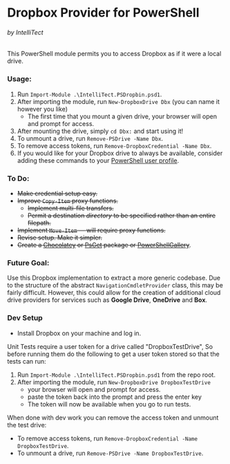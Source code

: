 Dropbox Provider for PowerShell
=========
###### by IntelliTect

This PowerShell module permits you to access Dropbox as if it were a local drive.

### Usage:
1. Run `Import-Module .\IntelliTect.PSDropbin.psd1`.
2. After importing the module, run `New-DropboxDrive Dbx` (you can name it however you like)
   *  The first time that you mount a given drive, your browser will open and prompt for access.
3. After mounting the drive, simply `cd Dbx:` and start using it!
4. To unmount a drive, run `Remove-PSDrive -Name Dbx`.
5. To remove access tokens, run `Remove-DropboxCredential -Name Dbx`.
5. If you would like for your Dropbox drive to always be available, consider adding these commands to your [PowerShell user profile](https://technet.microsoft.com/en-us/library/bb613488%28v=vs.85%29.aspx).


### To Do:

* ~~Make credential setup easy.~~
* ~~Improve `Copy-Item` proxy functions.~~
	* ~~Implement multi-file transfers.~~
	* ~~Permit a destination *directory* to be specified rather than an entire filepath.~~
* ~~Implement `Move-Item` — will require proxy functions.~~
* ~~Revise setup. Make it simpler.~~
* ~~Create a [Chocolatey](https://chocolatey.org) or [PsGet](http://psget.net) package or [PowerShellGallery](https://www.powershellgallery.com/)~~.

### Future Goal:
Use this Dropbox implementation to extract a more generic codebase. Due to the structure of the abstract `NavigationCmdletProvider` class, this may be fairly difficult. However, this could allow for the creation of additional cloud drive providers for services such as **Google Drive**, **OneDrive** and **Box**.


### Dev Setup
- Install Dropbox on your machine and log in.

Unit Tests require a user token for a drive called "DropboxTestDrive", So before running them do the following to get a user token stored so that the tests can run:
1. Run `Import-Module .\IntelliTect.PSDropbin.psd1` from the repo root.
2. After importing the module, run `New-DropboxDrive DropboxTestDrive`
   * your browser will open and prompt for access.
   * paste the token back into the prompt and press the enter key
   * The token will now be available when you go to run tests.

When done with dev work you can remove the access token and unmount the test drive: 
- To remove access tokens, run `Remove-DropboxCredential -Name DropboxTestDrive`.
- To unmount a drive, run `Remove-PSDrive -Name DropboxTestDrive`.
